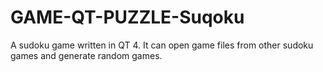 # GAME-QT-PUZZLE-Suqoku
A sudoku game written in QT 4. It can open game files from other sudoku games and generate random games.
